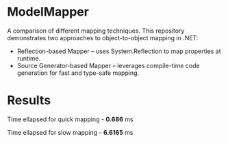 # ModelMapper
A comparison of different mapping techniques.
This repository demonstrates two approaches to object-to-object mapping in .NET:
 - Reflection-based Mapper – uses System.Reflection to map properties at runtime.
 - Source Generator-based Mapper – leverages compile-time code generation for fast and type-safe mapping.
   
# Results
Time ellapsed for quick mapping - <b>0.686</b> ms

Time ellapsed for slow mapping - <b>6.6165</b> ms
